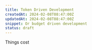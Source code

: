 ```yaml
---
title: Token Driven Development
createdAt: 2024-02-08T08:47:00Z
updatedAt: 2024-02-08T08:47:00Z
snippet: Or budget driven development
status: draft
---
```


Things cost
